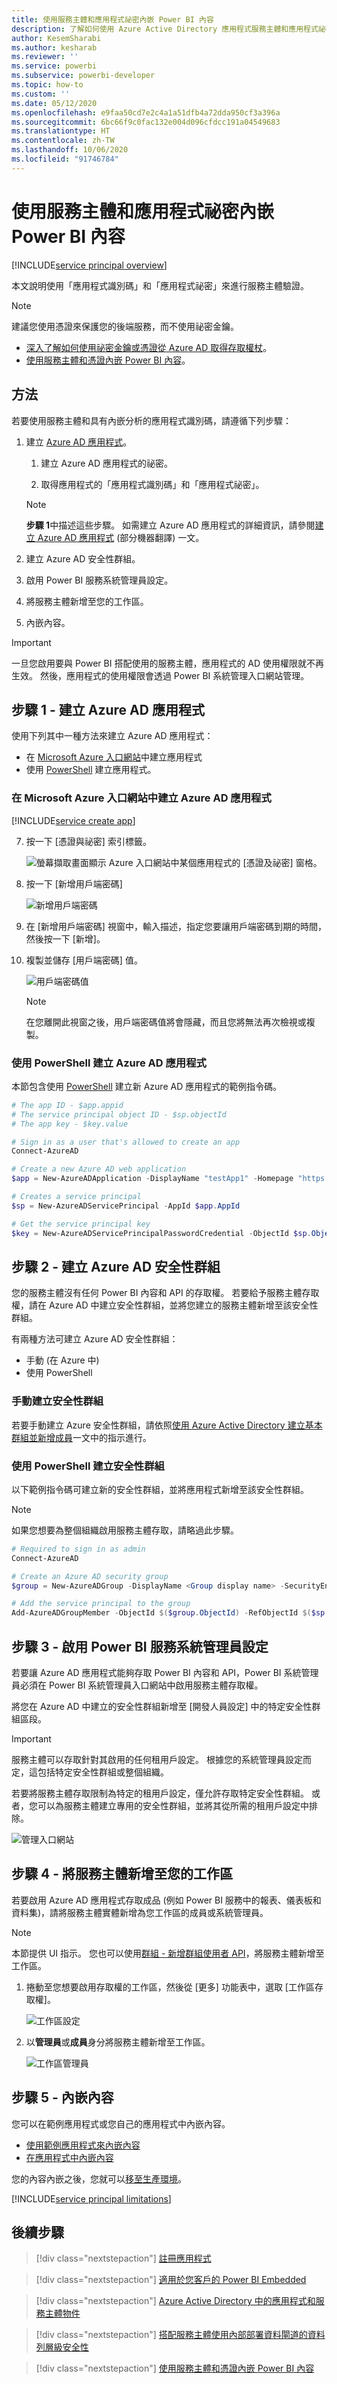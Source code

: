 ```yaml
---
title: 使用服務主體和應用程式祕密內嵌 Power BI 內容
description: 了解如何使用 Azure Active Directory 應用程式服務主體和應用程式祕密，驗證內嵌的分析。
author: KesemSharabi
ms.author: kesharab
ms.reviewer: ''
ms.service: powerbi
ms.subservice: powerbi-developer
ms.topic: how-to
ms.custom: ''
ms.date: 05/12/2020
ms.openlocfilehash: e9faa50cd7e2c4a1a51dfb4a72dda950cf3a396a
ms.sourcegitcommit: 6bc66f9c0fac132e004d096cfdcc191a04549683
ms.translationtype: HT
ms.contentlocale: zh-TW
ms.lasthandoff: 10/06/2020
ms.locfileid: "91746784"
---
```

# <a name="embed-power-bi-content-with-service-principal-and-an-application-secret"></a>使用服務主體和應用程式祕密內嵌 Power BI 內容

[!INCLUDE[service principal overview](../../includes/service-principal-overview.md)]

本文說明使用「應用程式識別碼」和「應用程式祕密」來進行服務主體驗證。

>[!NOTE]
>建議您使用憑證來保護您的後端服務，而不使用祕密金鑰。
>* [深入了解如何使用祕密金鑰或憑證從 Azure AD 取得存取權杖](/azure/architecture/multitenant-identity/client-assertion)。
>* [使用服務主體和憑證內嵌 Power BI 內容](embed-service-principal-certificate.md)。

## <a name="method"></a>方法

若要使用服務主體和具有內嵌分析的應用程式識別碼，請遵循下列步驟：

1. 建立 [Azure AD 應用程式](/azure/active-directory/manage-apps/what-is-application-management)。

    1. 建立 Azure AD 應用程式的祕密。
    
    2. 取得應用程式的「應用程式識別碼」和「應用程式祕密」。

    >[!NOTE]
    >**步驟 1**中描述這些步驟。 如需建立 Azure AD 應用程式的詳細資訊，請參閱[建立 Azure AD 應用程式](/azure/active-directory/develop/howto-create-service-principal-portal) (部分機器翻譯) 一文。

2. 建立 Azure AD 安全性群組。

3. 啟用 Power BI 服務系統管理員設定。

4. 將服務主體新增至您的工作區。

5. 內嵌內容。

> [!IMPORTANT]
> 一旦您啟用要與 Power BI 搭配使用的服務主體，應用程式的 AD 使用權限就不再生效。 然後，應用程式的使用權限會透過 Power BI 系統管理入口網站管理。

## <a name="step-1---create-an-azure-ad-app"></a>步驟 1 - 建立 Azure AD 應用程式

使用下列其中一種方法來建立 Azure AD 應用程式：
* 在 [Microsoft Azure 入口網站](https://portal.azure.com/#allservices)中建立應用程式
* 使用 [PowerShell](/powershell/azure/create-azure-service-principal-azureps?view=azps-3.6.1) 建立應用程式。

### <a name="creating-an-azure-ad-app-in-the-microsoft-azure-portal"></a>在 Microsoft Azure 入口網站中建立 Azure AD 應用程式

[!INCLUDE[service create app](../../includes/service-principal-create-app.md)]

7. 按一下 [憑證與祕密] 索引標籤。

     ![螢幕擷取畫面顯示 Azure 入口網站中某個應用程式的 [憑證及祕密] 窗格。](media/embed-service-principal/certificates-and-secrets.png)


8. 按一下 [新增用戶端密碼]

    ![新增用戶端密碼](media/embed-service-principal/new-client-secret.png)

9. 在 [新增用戶端密碼] 視窗中，輸入描述，指定您要讓用戶端密碼到期的時間，然後按一下 [新增]。

10. 複製並儲存 [用戶端密碼] 值。

    ![用戶端密碼值](media/embed-service-principal/client-secret-value.png)

    >[!NOTE]
    >在您離開此視窗之後，用戶端密碼值將會隱藏，而且您將無法再次檢視或複製。

### <a name="creating-an-azure-ad-app-using-powershell"></a>使用 PowerShell 建立 Azure AD 應用程式

本節包含使用 [PowerShell](/powershell/azure/create-azure-service-principal-azureps?view=azps-1.1.0) 建立新 Azure AD 應用程式的範例指令碼。

```powershell
# The app ID - $app.appid
# The service principal object ID - $sp.objectId
# The app key - $key.value

# Sign in as a user that's allowed to create an app
Connect-AzureAD

# Create a new Azure AD web application
$app = New-AzureADApplication -DisplayName "testApp1" -Homepage "https://localhost:44322" -ReplyUrls "https://localhost:44322"

# Creates a service principal
$sp = New-AzureADServicePrincipal -AppId $app.AppId

# Get the service principal key
$key = New-AzureADServicePrincipalPasswordCredential -ObjectId $sp.ObjectId
```

## <a name="step-2---create-an-azure-ad-security-group"></a>步驟 2 - 建立 Azure AD 安全性群組

您的服務主體沒有任何 Power BI 內容和 API 的存取權。 若要給予服務主體存取權，請在 Azure AD 中建立安全性群組，並將您建立的服務主體新增至該安全性群組。

有兩種方法可建立 Azure AD 安全性群組：
* 手動 (在 Azure 中)
* 使用 PowerShell

### <a name="create-a-security-group-manually"></a>手動建立安全性群組

若要手動建立 Azure 安全性群組，請依照[使用 Azure Active Directory 建立基本群組並新增成員](/azure/active-directory/fundamentals/active-directory-groups-create-azure-portal)一文中的指示進行。 

### <a name="create-a-security-group-using-powershell"></a>使用 PowerShell 建立安全性群組

以下範例指令碼可建立新的安全性群組，並將應用程式新增至該安全性群組。

>[!NOTE]
>如果您想要為整個組織啟用服務主體存取，請略過此步驟。

```powershell
# Required to sign in as admin
Connect-AzureAD

# Create an Azure AD security group
$group = New-AzureADGroup -DisplayName <Group display name> -SecurityEnabled $true -MailEnabled $false -MailNickName notSet

# Add the service principal to the group
Add-AzureADGroupMember -ObjectId $($group.ObjectId) -RefObjectId $($sp.ObjectId)
```

## <a name="step-3---enable-the-power-bi-service-admin-settings"></a>步驟 3 - 啟用 Power BI 服務系統管理員設定

若要讓 Azure AD 應用程式能夠存取 Power BI 內容和 API，Power BI 系統管理員必須在 Power BI 系統管理員入口網站中啟用服務主體存取權。

將您在 Azure AD 中建立的安全性群組新增至 [開發人員設定] 中的特定安全性群組區段。

>[!IMPORTANT]
>服務主體可以存取針對其啟用的任何租用戶設定。 根據您的系統管理員設定而定，這包括特定安全性群組或整個組織。
>
>若要將服務主體存取限制為特定的租用戶設定，僅允許存取特定安全性群組。 或者，您可以為服務主體建立專用的安全性群組，並將其從所需的租用戶設定中排除。

![管理入口網站](media/embed-service-principal/admin-portal.png)

## <a name="step-4---add-the-service-principal-to-your-workspace"></a>步驟 4 - 將服務主體新增至您的工作區

若要啟用 Azure AD 應用程式存取成品 (例如 Power BI 服務中的報表、儀表板和資料集)，請將服務主體實體新增為您工作區的成員或系統管理員。

>[!NOTE]
>本節提供 UI 指示。 您也可以使用[群組 - 新增群組使用者 API](/rest/api/power-bi/groups/addgroupuser)，將服務主體新增至工作區。

1. 捲動至您想要啟用存取權的工作區，然後從 [更多] 功能表中，選取 [工作區存取權]。

    ![工作區設定](media/embed-service-principal/workspace-access.png)

2. 以**管理員**或**成員**身分將服務主體新增至工作區。

    ![工作區管理員](media/embed-service-principal/add-service-principal-in-the-UI.png)

## <a name="step-5---embed-your-content"></a>步驟 5 - 內嵌內容

您可以在範例應用程式或您自己的應用程式中內嵌內容。

* [使用範例應用程式來內嵌內容](embed-sample-for-customers.md#embed-content-using-the-sample-application)
* [在應用程式中內嵌內容](embed-sample-for-customers.md#embed-content-within-your-application)

您的內容內嵌之後，您就可以[移至生產環境](embed-sample-for-customers.md#move-to-production)。

[!INCLUDE[service principal limitations](../../includes/service-principal-limitations.md)]

## <a name="next-steps"></a>後續步驟

>[!div class="nextstepaction"]
>[註冊應用程式](register-app.md)

> [!div class="nextstepaction"]
>[適用於您客戶的 Power BI Embedded](embed-sample-for-customers.md)

>[!div class="nextstepaction"]
>[Azure Active Directory 中的應用程式和服務主體物件](/azure/active-directory/develop/app-objects-and-service-principals)

>[!div class="nextstepaction"]
>[搭配服務主體使用內部部署資料閘道的資料列層級安全性](embedded-row-level-security.md#on-premises-data-gateway-with-service-principal)

>[!div class="nextstepaction"]
>[使用服務主體和憑證內嵌 Power BI 內容](embed-service-principal-certificate.md)
